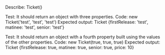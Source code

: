 Describe: Ticket()

Test: It should return an object with three properties.
Code: new Ticket('test', 'test', 'test')
Expected output: Ticket {firstRelease: 'test', matinee: 'test', senior: 'test'}

Test: It should return an object with a fourth property built using the values of the other properties.
Code: new Ticket(true, true, true)
Expected output: Ticket {firstRelease: true, matinee: true, senior: true, price: 10}